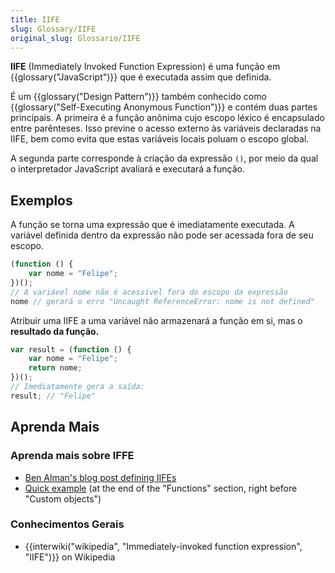 ```yaml
---
title: IIFE
slug: Glossary/IIFE
original_slug: Glossario/IIFE
---
```

**IIFE** (Immediately Invoked Function Expression) é uma função em {{glossary("JavaScript")}} que é executada assim que definida.

É um {{glossary("Design Pattern")}} também conhecido como {{glossary("Self-Executing Anonymous Function")}} e contém duas partes principais. A primeira é a função anônima cujo escopo léxico é encapsulado entre parênteses. Isso previne o acesso externo às variáveis declaradas na IIFE, bem como evita que estas variáveis locais poluam o escopo global.

A segunda parte corresponde à criação da expressão `()`, por meio da qual o interpretador JavaScript avaliará e executará a função.

## Exemplos

A função se torna uma expressão que é imediatamente executada. A variável definida dentro da expressão não pode ser acessada fora de seu escopo.

```js
(function () {
    var nome = "Felipe";
})();
// A variável nome não é acessível fora do escopo da expressão
nome // gerará o erro "Uncaught ReferenceError: nome is not defined"
```

Atribuir uma IIFE a uma variável não armazenará a função em si, mas o **resultado da função.**

```js
var result = (function () {
    var nome = "Felipe";
    return nome;
})();
// Imediatamente gera a saída:
result; // "Felipe"
```

## Aprenda Mais

### Aprenda mais sobre IFFE

- [Ben Alman's blog post defining IIFEs](http://benalman.com/news/2010/11/immediately-invoked-function-expression/)
- [Quick example](/pt-BR/docs/Web/JavaScript/A_re-introduction_to_JavaScript#Functions) (at the end of the "Functions" section, right before "Custom objects")

### Conhecimentos Gerais

- {{interwiki("wikipedia", "Immediately-invoked function expression", "IIFE")}} on Wikipedia
